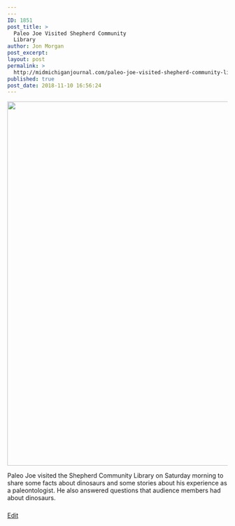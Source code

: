 ```yaml
---
---
ID: 1851
post_title: >
  Paleo Joe Visited Shepherd Community
  Library
author: Jon Morgan
post_excerpt:
layout: post
permalink: >
  http://midmichiganjournal.com/paleo-joe-visited-shepherd-community-library
published: true
post_date: 2018-11-10 16:56:24
---
```

<img title="" src="http://midmichiganjournal.com/wp-content/uploads/2018/11/null.jpeg" alt="" width="624" height="832" />

Paleo Joe visited the Shepherd Community Library on Saturday morning to share some facts about dinosaurs and some stories about his experience as a paleontologist. He also answered questions that audience members had about dinosaurs.

###

<a href="https://docs.google.com/document/d/1ldE256_qkdzs1HsML3Jp9WwOsybZ09bwuxh8MGx7K7I/edit?usp=sharing">Edit</a>